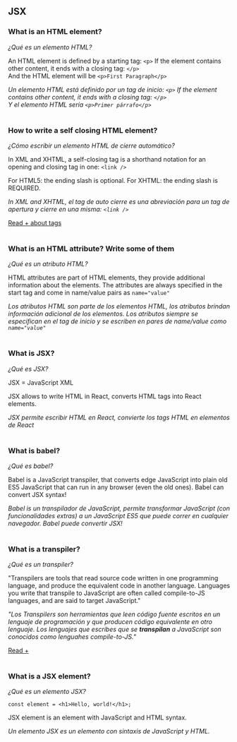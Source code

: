 ## JSX

### What is an HTML element?
*¿Qué es un elemento HTML?*

An HTML element is defined by a starting tag: `<p>` If the element contains other content, it ends with a closing tag: `</p>`
<br>
And the HTML element will be `<p>First Paragraph</p>`

*Un elemento HTML está definido por un tag de inicio: `<p>` If the element contains other content, it ends with a closing tag: `</p>`
<br>
Y el elemento HTML sería `<p>Primer párrafo</p>`*
<br><br>

### How to write a self closing HTML element?
*¿Cómo escribir un elemento HTML de cierre automático?*

In XML and XHTML, a self-closing tag is a shorthand notation for an opening and closing tag in one: `<link />`

For HTML5: the ending slash is optional.
For XHTML: the ending slash is REQUIRED.

*In XML and XHTML, el tag de auto cierre es una abreviación para un tag de apertura y cierre en una misma: `<link />`*

[Read + about tags](https://clearlydecoded.com/anatomy-of-html-tag)
<br><br>

### What is an HTML attribute? Write some of them
*¿Qué es un atributo HTML?*

HTML attributes are part of HTML elements, they provide additional information about the elements. The attributes are always specified in the start tag and come in name/value pairs as `name="value"`

*Los atributos HTML son parte de los elementos HTML, los atributos brindan información adicional de los elementos. Los atributos siempre se especifican en el tag de inicio y se escriben en pares de name/value como `name="value"`*
<br><br>

### What is JSX?
*¿Qué es JSX?*

JSX = JavaScript XML

JSX allows to write HTML in React, converts HTML tags into React elements.

*JSX permite escribir HTML en React, convierte los tags HTML en elementos de React*
<br><br>

### What is babel?
*¿Qué es babel?*

Babel is a JavaScript transpiler, that converts edge JavaScript into plain old ES5 JavaScript that can run in any browser (even the old ones). Babel can convert JSX syntax!

*Babel is un transpilador de JavaScript, permite transformar JavaScript (con funcionalidades extras) a un JavaScript ES5 que puede correr en cualquier navegador. Babel puede convertir JSX!*
<br><br>

### What is a transpiler?
*¿Qué es un transpiler?*

"Transpilers are tools that read source code written in one programming language, and produce the equivalent code in another language. Languages you write that transpile to JavaScript are often called compile-to-JS languages, and are said to target JavaScript."

*"Los Transpilers son herramientas que leen código fuente escritos en un lenguaje de programación y que producen código equivalente en otro lenguaje. Los lenguajes que escribes que se **transpilan** a JavaScript son conocidos como lenguahes compile-to-JS."*

[Read +](https://scotch.io/tutorials/javascript-transpilers-what-they-are-why-we-need-them)
<br><br>

### What is a JSX element?
*¿Qué es un elemento JSX?*

`const element = <h1>Hello, world!</h1>;`

JSX element is an element with JavaScript and HTML syntax.

*Un elemento JSX es un elemento con sintaxis de JavaScript y HTML.*